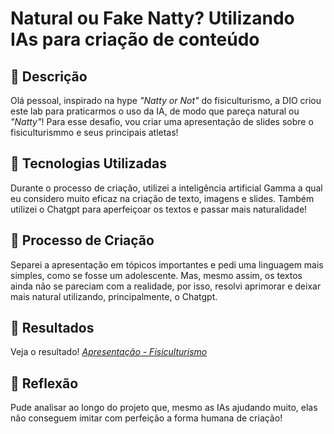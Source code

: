 # Natural ou Fake Natty? Utilizando IAs para criação de conteúdo

## 📒 Descrição

Olá pessoal, inspirado na hype _"Natty or Not"_ do fisiculturismo, a DIO criou este lab para praticarmos o uso da IA, de modo que pareça natural ou _"Natty"_! Para esse desafio, vou criar uma apresentação de slides sobre o fisiculturismmo e seus principais atletas!

## 🤖 Tecnologias Utilizadas
Durante o processo de criação, utilizei a inteligência artificial Gamma a qual eu considero muito eficaz na criação de texto, imagens e slides. Também utilizei o Chatgpt para aperfeiçoar os textos e passar mais naturalidade!

## 🧐 Processo de Criação
Separei a apresentação em tópicos importantes e pedi uma linguagem mais simples, como se fosse um adolescente. Mas, mesmo assim, os textos ainda não se pareciam com a realidade, por isso, resolvi aprimorar e deixar mais natural utilizando, principalmente, o Chatgpt.

## 🚀 Resultados
Veja o resultado! 
*[Apresentação - Fisiculturismo](Projeto/README.md)*

## 💭 Reflexão
Pude analisar ao longo do projeto que, mesmo as IAs ajudando muito, elas não conseguem imitar com perfeição a forma humana de criação!
